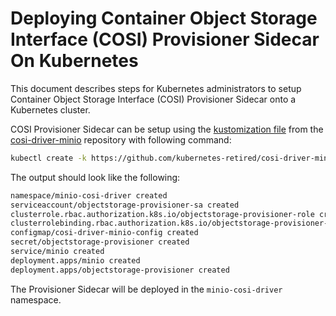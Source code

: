 # Deploying Container Object Storage Interface (COSI) Provisioner Sidecar On Kubernetes

This document describes steps for Kubernetes administrators to setup Container Object Storage Interface (COSI) Provisioner Sidecar onto a Kubernetes cluster.

COSI Provisioner Sidecar can be setup using the [kustomization file](https://github.com/kubernetes-retired/cosi-driver-minio/blob/master/kustomization.yaml) from the [cosi-driver-minio](https://github.com/kubernetes-retired/cosi-driver-minio) repository with following command:

```sh
kubectl create -k https://github.com/kubernetes-retired/cosi-driver-minio
```
The output should look like the following:
```sh
namespace/minio-cosi-driver created
serviceaccount/objectstorage-provisioner-sa created
clusterrole.rbac.authorization.k8s.io/objectstorage-provisioner-role created
clusterrolebinding.rbac.authorization.k8s.io/objectstorage-provisioner-role-binding created
configmap/cosi-driver-minio-config created
secret/objectstorage-provisioner created
service/minio created
deployment.apps/minio created
deployment.apps/objectstorage-provisioner created
```

The Provisioner Sidecar will be deployed in the `minio-cosi-driver` namespace.

